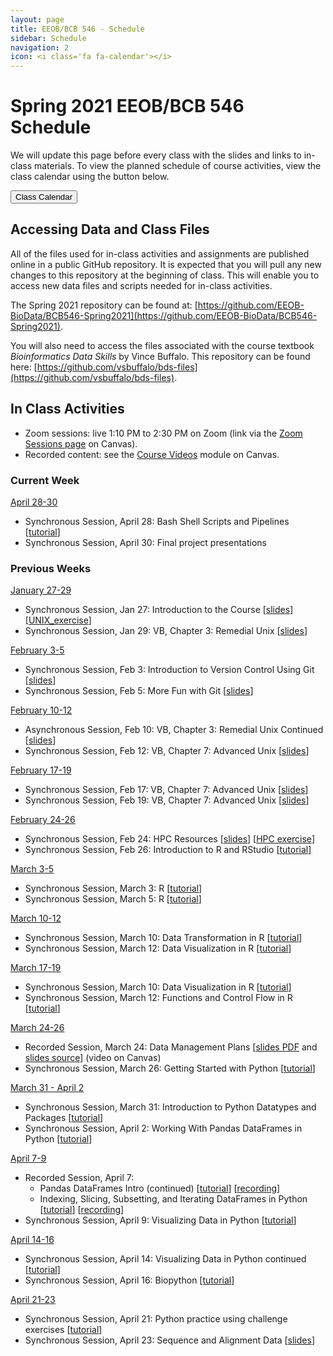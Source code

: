 ```yaml
---
layout: page
title: EEOB/BCB 546 - Schedule
sidebar: Schedule
navigation: 2
icon: <i class='fa fa-calendar'></i>
---
```


# Spring 2021 EEOB/BCB 546 Schedule

We will update this page before every class with the slides and links to in-class materials. To view the planned schedule of course activities, view the class calendar using the button below.

<a href="https://docs.google.com/spreadsheets/d/1tTXO1SLPC1Rva90x9e8FhzVk9-uBWvca9YQsC0Zf1V4/edit?usp=sharing"><button type="button" class="btn btn-primary">Class Calendar</button></a>

## Accessing Data and Class Files

All of the files used for in-class activities and assignments are published online in a public GitHub repository. It is expected that you will pull any new changes to this repository at the beginning of class. This will enable you to access new data files and scripts needed for in-class activities.

The Spring 2021 repository can be found at: [https://github.com/EEOB-BioData/BCB546-Spring2021](https://github.com/EEOB-BioData/BCB546-Spring2021).

You will also need to access the files associated with the course textbook _Bioinformatics Data Skills_ by Vince Buffalo. This repository can be found here: [https://github.com/vsbuffalo/bds-files](https://github.com/vsbuffalo/bds-files).


## In Class Activities

* Zoom sessions: live 1:10 PM to 2:30 PM on Zoom (link via the [Zoom Sessions page](https://canvas.iastate.edu/courses/79905/pages/zoom-sessions) on Canvas).
* Recorded content: see the [Course Videos](https://canvas.iastate.edu/courses/79905/modules/461498) module on Canvas.

### Current Week
<!-- I think it'd be good to have the current week on top, so when starting a new week, please move
the previous week to the end and label it with the appropriate number -->

<u>April 28-30</u>

* Synchronous Session, April 28: Bash Shell Scripts and Pipelines [[tutorial](https://data-skills.github.io/unix-and-bash/03-bash-scripts/index.html)]
* Synchronous Session, April 30: Final project presentations

### Previous Weeks

<u>January 27-29</u>

* Synchronous Session, Jan 27: Introduction to the Course [[slides](slides/Week1_Lecture1.pdf)] [[UNIX_exercise](slides/Unix_Exercise_1.pdf)]
* Synchronous Session, Jan 29: VB, Chapter 3: Remedial Unix [[slides](slides/lecture_29Jan-MBH.html)]

<u>February 3-5</u>

* Synchronous Session, Feb 3: Introduction to Version Control Using Git [[slides](slides/lecture_3Feb-TAH.html)]
* Synchronous Session, Feb 5: More Fun with Git [[slides](slides/lecture_5Feb-TAH.html)]

<u>February 10-12</u>

* Asynchronous Session, Feb 10: VB, Chapter 3: Remedial Unix Continued [[slides](slides/lecture_29Jan-MBH.html)]
* Synchronous Session, Feb 12: VB, Chapter 7: Advanced Unix [[slides](slides/lecture_13-Sept-MBH.html)]

<u>February 17-19</u>

* Synchronous Session, Feb 17: VB, Chapter 7: Advanced Unix [[slides](slides/lecture_13-Sept-MBH.html)]
* Synchronous Session, Feb 19: VB, Chapter 7: Advanced Unix [[slides](slides/lecture_13-Sept-MBH.html)]

<u>February 24-26</u>

* Synchronous Session, Feb 24: HPC Resources [[slides](slides/lecture_11Sept-MBH.html)] [[HPC exercise](slides/HPC_Exercise.pdf)]
* Synchronous Session, Feb 26: Introduction to R and RStudio [[tutorial](https://eeob-biodata.github.io/EEOB546-R/)]

<u>March 3-5</u>

* Synchronous Session, March 3: R [[tutorial](https://eeob-biodata.github.io/EEOB546-R/)]
* Synchronous Session, March 5: R [[tutorial](https://eeob-biodata.github.io/EEOB546-R/)]

<u>March 10-12</u>

* Synchronous Session, March 10: Data Transformation in R [[tutorial](https://eeob-biodata.github.io/EEOB546-R/)]
* Synchronous Session, March 12: Data Visualization in R [[tutorial](https://eeob-biodata.github.io/EEOB546-R/)]

<u>March 17-19</u>

* Synchronous Session, March 10: Data Visualization in R [[tutorial](https://eeob-biodata.github.io/EEOB546-R/)]
* Synchronous Session, March 12: Functions and Control Flow in R [[tutorial](https://eeob-biodata.github.io/EEOB546-R/)]

<u>March 24-26</u>

* Recorded Session, March 24: Data Management Plans [[slides PDF](https://github.com/EEOB-BioData/EEOB-BCB-546/raw/master/slides/lecture_24Mar2021-TAH.pdf) and [slides source](https://www.overleaf.com/read/gjnngnkffpwg)] (video on Canvas)
* Synchronous Session, March 26: Getting Started with Python [[tutorial](https://eeob-biodata.github.io/BCB546X-python)]

<u>March 31 - April 2</u>

* Synchronous Session, March 31: Introduction to Python Datatypes and Packages [[tutorial](https://eeob-biodata.github.io/BCB546X-python/02-datatypes/)]
* Synchronous Session, April 2: Working With Pandas DataFrames in Python [[tutorial](https://eeob-biodata.github.io/BCB546X-python/03-starting-with-data/)]

<u>April 7-9</u>

* Recorded Session, April 7:
    * Pandas DataFrames Intro (continued) [[tutorial](https://eeob-biodata.github.io/BCB546X-python/03-starting-with-data/)] [[recording](https://canvas.iastate.edu/courses/79905/files/15019458?module_item_id=3581625)]
    * Indexing, Slicing, Subsetting, and Iterating DataFrames in Python [[tutorial](https://eeob-biodata.github.io/BCB546X-python/04-more-dataframes/)] [[recording](https://canvas.iastate.edu/courses/79905/files/15027775?module_item_id=3582893)]
* Synchronous Session, April 9: Visualizing Data in Python [[tutorial](https://eeob-biodata.github.io/BCB546X-python/05-seaborn-viz/)]

<u>April 14-16</u>

* Synchronous Session, April 14: Visualizing Data in Python continued [[tutorial](https://eeob-biodata.github.io/BCB546X-python/05-seaborn-viz/)]
* Synchronous Session, April 16: Biopython [[tutorial](https://eeob-biodata.github.io/BCB546X-python/06-biopython/)]

<u>April 21-23</u>

* Synchronous Session, April 21: Python practice using challenge exercises [[tutorial](https://eeob-biodata.github.io/BCB546X-python/07-additional-exercises)]
* Synchronous Session, April 23: Sequence and Alignment Data [[slides](slides/SeqAlign_Slides_23APR2021.pdf)]
